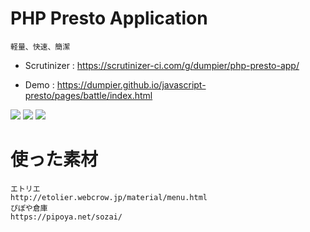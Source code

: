# PHP Presto Application
```
軽量、快速、簡潔
```
- Scrutinizer : https://scrutinizer-ci.com/g/dumpier/php-presto-app/

- Demo : https://dumpier.github.io/javascript-presto/pages/battle/index.html


<img src=https://i.imgur.com/AC9YB5l.gif>
<img src=https://i.imgur.com/xmFYjbf.gif>
<img src=https://i.imgur.com/pvSSxYF.gif>

# 使った素材
```
エトリエ
http://etolier.webcrow.jp/material/menu.html
ぴぽや倉庫
https://pipoya.net/sozai/
```
